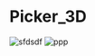 # Picker_3D
![sfdsdf](https://github.com/yunusokur0/Picker_3D/assets/114630722/3464720c-b9b0-4d8d-a468-cdae0b1b5868)
![ppp](https://github.com/yunusokur0/Picker_3D/assets/114630722/17c05d61-15b7-42d1-803f-606aee5822e9)
       
